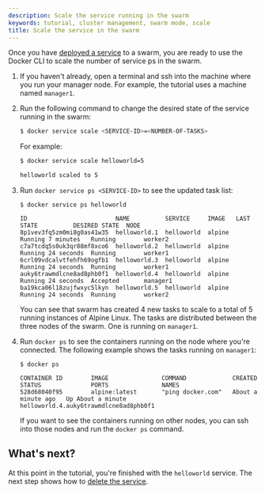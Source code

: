 ```yaml
---
description: Scale the service running in the swarm
keywords: tutorial, cluster management, swarm mode, scale
title: Scale the service in the swarm
---
```


Once you have [deployed a service](deploy-service.md) to a swarm, you are ready
to use the Docker CLI to scale the number of service ps in
the swarm.

1. If you haven't already, open a terminal and ssh into the machine where you
run your manager node. For example, the tutorial uses a machine named
`manager1`.

2.  Run the following command to change the desired state of the
service running in the swarm:

    ```bash
    $ docker service scale <SERVICE-ID>=<NUMBER-OF-TASKS>
    ```

    For example:

    ```bash
    $ docker service scale helloworld=5

    helloworld scaled to 5
    ```

3.  Run `docker service ps <SERVICE-ID>` to see the updated task list:

    ```
    $ docker service ps helloworld

    ID                         NAME          SERVICE     IMAGE   LAST STATE          DESIRED STATE  NODE
    8p1vev3fq5zm0mi8g0as41w35  helloworld.1  helloworld  alpine  Running 7 minutes   Running        worker2
    c7a7tcdq5s0uk3qr88mf8xco6  helloworld.2  helloworld  alpine  Running 24 seconds  Running        worker1
    6crl09vdcalvtfehfh69ogfb1  helloworld.3  helloworld  alpine  Running 24 seconds  Running        worker1
    auky6trawmdlcne8ad8phb0f1  helloworld.4  helloworld  alpine  Running 24 seconds  Accepted       manager1
    ba19kca06l18zujfwxyc5lkyn  helloworld.5  helloworld  alpine  Running 24 seconds  Running        worker2
    ```

    You can see that swarm has created 4 new tasks to scale to a total of 5
    running instances of Alpine Linux. The tasks are distributed between the
    three nodes of the swarm. One is running on `manager1`.

4.  Run `docker ps` to see the containers running on the node where you're
connected. The following example shows the tasks running on `manager1`:

    ```
    $ docker ps

    CONTAINER ID        IMAGE               COMMAND             CREATED             STATUS              PORTS               NAMES
    528d68040f95        alpine:latest       "ping docker.com"   About a minute ago   Up About a minute                       helloworld.4.auky6trawmdlcne8ad8phb0f1
    ```

    If you want to see the containers running on other nodes, you can ssh into
    those nodes and run the `docker ps` command.

## What's next?

At this point in the tutorial, you're finished with the `helloworld` service.
The next step shows how to [delete the service](delete-service.md).